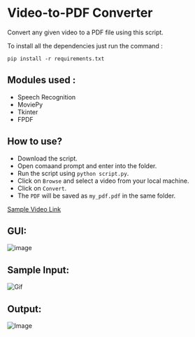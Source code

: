 # Video-to-PDF Converter

Convert any given video to a PDF file using this script.

To install all the dependencies just run the command :

``
pip install -r requirements.txt
``
## Modules used :
- Speech Recognition
- MoviePy
- Tkinter
- FPDF

## How to use?
- Download the script.
- Open comaand prompt and enter into the folder.
- Run the script using `python script.py`.
- Click on `Browse` and select a video from your local machine.
- Click on `Convert`.
- The `PDF` will be saved as `my_pdf.pdf` in the same folder.

[Sample Video Link](https://www.youtube.com/watch?v=rGHrKkieqCY)

## GUI:

![image](https://user-images.githubusercontent.com/56465105/120308240-83424f80-c2f1-11eb-9f99-9ced6be472a0.png)


## Sample Input:

![Gif](https://imgur.com/UPuFi4P.gif)

## Output:

![Image](https://imgur.com/sRmEiSg.png)
